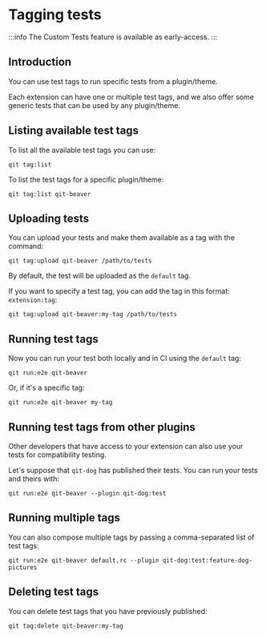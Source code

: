 # Tagging tests

:::info
The Custom Tests feature is available as early-access.
:::

## Introduction

You can use test tags to run specific tests from a plugin/theme.

Each extension can have one or multiple test tags, and we also offer some generic tests that can be used by any plugin/theme.

## Listing available test tags

To list all the available test tags you can use:

```qitbash
qit tag:list
```

To list the test tags for a specific plugin/theme:

```qitbash
qit tag:list qit-beaver
```

## Uploading tests

You can upload your tests and make them available as a tag with the command:

```qitbash
qit tag:upload qit-beaver /path/to/tests
```

By default, the test will be uploaded as the `default` tag.

If you want to specify a test tag, you can add the tag in this format: `extension:tag`:

```qitbash
qit tag:upload qit-beaver:my-tag /path/to/tests
```

## Running test tags

Now you can run your test both locally and in CI using the `default` tag:

```qitbash
qit run:e2e qit-beaver
```

Or, if it's a specific tag:

```qitbash
qit run:e2e qit-beaver my-tag
```

## Running test tags from other plugins

Other developers that have access to your extension can also use your tests for compatibility testing.

Let's suppose that `qit-dog` has published their tests. You can run your tests and theirs with:

```qitbash
qit run:e2e qit-beaver --plugin qit-dog:test
```

## Running multiple tags

You can also compose multiple tags by passing a comma-separated list of test tags:

```qitbash
qit run:e2e qit-beaver default,rc --plugin qit-dog:test:feature-dog-pictures
```

## Deleting test tags

You can delete test tags that you have previously published:

```qitbash
qit tag:delete qit-beaver:my-tag
```
